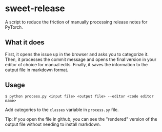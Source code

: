 # sweet-release
A script to reduce the friction of manually processing release notes for PyTorch.

## What it does
First, it opens the issue up in the browser and asks you to categorize it. Then, it processes the commit message and opens the final version in your editor of choice for manual edits. Finally, it saves the information to the output file in markdown format.

## Usage
```shell
$ python process.py <input file> <output file> --editor <code editor name>
```

Add categories to the `classes` variable in `process.py` file.

Tip: If you open the file in github, you can see the "rendered" version of the output file without needing to install markdown.

